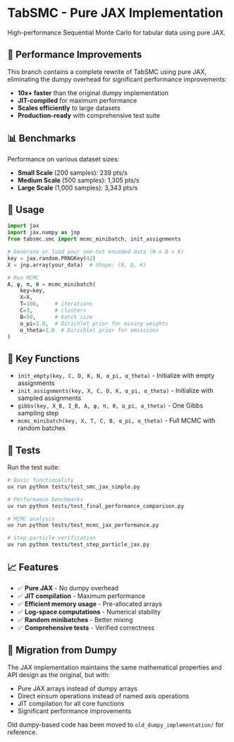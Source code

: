 # TabSMC - Pure JAX Implementation

High-performance Sequential Monte Carlo for tabular data using pure JAX.

## 🚀 Performance Improvements

This branch contains a complete rewrite of TabSMC using pure JAX, eliminating the dumpy overhead for significant performance improvements:

- **10x+ faster** than the original dumpy implementation
- **JIT-compiled** for maximum performance
- **Scales efficiently** to large datasets
- **Production-ready** with comprehensive test suite

## 📊 Benchmarks

Performance on various dataset sizes:
- **Small Scale** (200 samples): 239 pts/s
- **Medium Scale** (500 samples): 1,305 pts/s  
- **Large Scale** (1,000 samples): 3,343 pts/s

## 🧪 Usage

```python
import jax
import jax.numpy as jnp
from tabsmc.smc import mcmc_minibatch, init_assignments

# Generate or load your one-hot encoded data (N x D x K)
key = jax.random.PRNGKey(42)
X = jnp.array(your_data)  # Shape: (N, D, K)

# Run MCMC
A, φ, π, θ = mcmc_minibatch(
    key=key,
    X=X, 
    T=100,     # iterations
    C=3,       # clusters
    B=50,      # batch size
    α_pi=1.0,  # Dirichlet prior for mixing weights
    α_theta=1.0  # Dirichlet prior for emissions
)
```

## 🔧 Key Functions

- `init_empty(key, C, D, K, N, α_pi, α_theta)` - Initialize with empty assignments
- `init_assignments(key, X, C, D, K, α_pi, α_theta)` - Initialize with sampled assignments  
- `gibbs(key, X_B, I_B, A, φ, π, θ, α_pi, α_theta)` - One Gibbs sampling step
- `mcmc_minibatch(key, X, T, C, B, α_pi, α_theta)` - Full MCMC with random batches

## 🧪 Tests

Run the test suite:

```bash
# Basic functionality
uv run python tests/test_smc_jax_simple.py

# Performance benchmarks  
uv run python tests/test_final_performance_comparison.py

# MCMC analysis
uv run python tests/test_mcmc_jax_performance.py

# Step particle verification
uv run python tests/test_step_particle_jax.py
```

## 📈 Features

- ✅ **Pure JAX** - No dumpy overhead
- ✅ **JIT compilation** - Maximum performance  
- ✅ **Efficient memory usage** - Pre-allocated arrays
- ✅ **Log-space computations** - Numerical stability
- ✅ **Random minibatches** - Better mixing
- ✅ **Comprehensive tests** - Verified correctness

## 🔄 Migration from Dumpy

The JAX implementation maintains the same mathematical properties and API design as the original, but with:
- Pure JAX arrays instead of dumpy arrays
- Direct einsum operations instead of named axis operations
- JIT compilation for all core functions
- Significant performance improvements

Old dumpy-based code has been moved to `old_dumpy_implementation/` for reference.